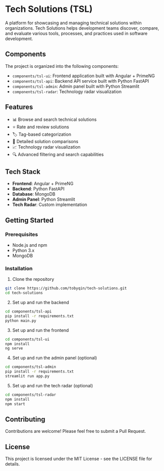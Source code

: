 # Tech Solutions (TSL)

A platform for showcasing and managing technical solutions within organizations. Tech Solutions helps development teams discover, compare, and evaluate various tools, processes, and practices used in software development.

## Components

The project is organized into the following components:

- `components/tsl-ui`: Frontend application built with Angular + PrimeNG
- `components/tsl-api`: Backend API service built with Python FastAPI
- `components/tsl-admin`: Admin panel built with Python Streamlit
- `components/tsl-radar`: Technology radar visualization

## Features

- 📊 Browse and search technical solutions
- ⭐ Rate and review solutions
- 🏷️ Tag-based categorization
- 📝 Detailed solution comparisons
- 📈 Technology radar visualization
- 🔍 Advanced filtering and search capabilities

## Tech Stack

- **Frontend**: Angular + PrimeNG
- **Backend**: Python FastAPI
- **Database**: MongoDB
- **Admin Panel**: Python Streamlit
- **Tech Radar**: Custom implementation

## Getting Started

### Prerequisites

- Node.js and npm
- Python 3.x
- MongoDB

### Installation

1. Clone the repository

```bash
git clone https://github.com/tobyqin/tech-solutions.git
cd tech-solutions
```

2. Set up and run the backend

```bash
cd components/tsl-api
pip install -r requirements.txt
python main.py
```

3. Set up and run the frontend

```bash
cd components/tsl-ui
npm install
ng serve
```

4. Set up and run the admin panel (optional)

```bash
cd components/tsl-admin
pip install -r requirements.txt
streamlit run app.py
```

5. Set up and run the tech radar (optional)

```bash
cd components/tsl-radar
npm install
npm start
```

## Contributing

Contributions are welcome! Please feel free to submit a Pull Request.

## License

This project is licensed under the MIT License - see the LICENSE file for details.
